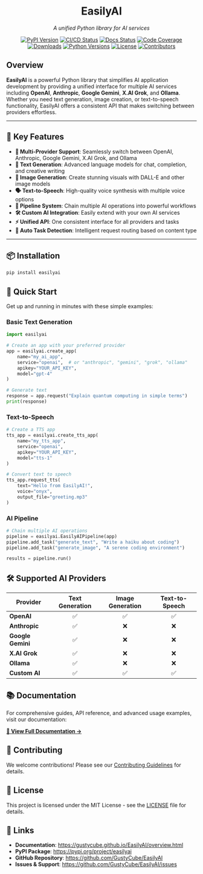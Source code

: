 <div align="center">
  <h1>EasilyAI</h1>
  <p><em>A unified Python library for AI services</em></p>
  
  <p>
    <a href="https://pypi.org/project/easilyai"><img src="https://img.shields.io/pypi/v/easilyai?style=flat-square&color=blue" alt="PyPI Version"></a>
    <a href="https://github.com/GustyCube/EasilyAI/actions/workflows/python-publish.yml"><img src="https://img.shields.io/github/actions/workflow/status/GustyCube/EasilyAI/python-publish.yml?style=flat-square&label=CI%2FCD" alt="CI/CD Status"></a>
    <a href="https://github.com/GustyCube/EasilyAI/actions/workflows/docs.yml"><img src="https://img.shields.io/github/actions/workflow/status/GustyCube/EasilyAI/docs.yml?style=flat-square&label=docs" alt="Docs Status"></a>
    <a href="https://app.deepsource.com/gh/GustyCube/EasilyAI/"><img src="https://app.deepsource.com/gh/GustyCube/EasilyAI.svg/?label=code+coverage&show_trend=true&token=Vidoy6h5_sKpG-0YdVA_ISy_&style=flat-square" alt="Code Coverage"></a>
    <a href="https://pypi.org/project/easilyai"><img src="https://img.shields.io/pypi/dm/easilyai?style=flat-square&color=green" alt="Downloads"></a>
    <a href="https://pypi.org/project/easilyai"><img src="https://img.shields.io/pypi/pyversions/easilyai?style=flat-square" alt="Python Versions"></a>
    <a href="LICENSE"><img src="https://img.shields.io/github/license/GustyCube/EasilyAI?style=flat-square" alt="License"></a>
    <a href="https://github.com/GustyCube/EasilyAI/graphs/contributors"><img src="https://img.shields.io/github/contributors/GustyCube/EasilyAI?style=flat-square" alt="Contributors"></a>
  </p>
</div>

## Overview

**EasilyAI** is a powerful Python library that simplifies AI application development by providing a unified interface for multiple AI services including **OpenAI**, **Anthropic**, **Google Gemini**, **X.AI Grok**, and **Ollama**. Whether you need text generation, image creation, or text-to-speech functionality, EasilyAI offers a consistent API that makes switching between providers effortless.

---

## 🚀 Key Features

- **🔄 Multi-Provider Support**: Seamlessly switch between OpenAI, Anthropic, Google Gemini, X.AI Grok, and Ollama
- **📝 Text Generation**: Advanced language models for chat, completion, and creative writing
- **🎨 Image Generation**: Create stunning visuals with DALL-E and other image models
- **🗣️ Text-to-Speech**: High-quality voice synthesis with multiple voice options
- **🔗 Pipeline System**: Chain multiple AI operations into powerful workflows
- **🛠️ Custom AI Integration**: Easily extend with your own AI services
- **⚡ Unified API**: One consistent interface for all providers and tasks
- **🎯 Auto Task Detection**: Intelligent request routing based on content type

---

## 📦 Installation

```bash
pip install easilyai
```

## 🚀 Quick Start

Get up and running in minutes with these simple examples:

### Basic Text Generation
```python
import easilyai

# Create an app with your preferred provider
app = easilyai.create_app(
    name="my_ai_app",
    service="openai",  # or "anthropic", "gemini", "grok", "ollama"
    apikey="YOUR_API_KEY",
    model="gpt-4"
)

# Generate text
response = app.request("Explain quantum computing in simple terms")
print(response)
```

### Text-to-Speech
```python
# Create a TTS app
tts_app = easilyai.create_tts_app(
    name="my_tts_app",
    service="openai",
    apikey="YOUR_API_KEY",
    model="tts-1"
)

# Convert text to speech
tts_app.request_tts(
    text="Hello from EasilyAI!",
    voice="onyx",
    output_file="greeting.mp3"
)
```

### AI Pipeline
```python
# Chain multiple AI operations
pipeline = easilyai.EasilyAIPipeline(app)
pipeline.add_task("generate_text", "Write a haiku about coding")
pipeline.add_task("generate_image", "A serene coding environment")

results = pipeline.run()
```

## 🛠️ Supported AI Providers

| Provider | Text Generation | Image Generation | Text-to-Speech |
|----------|:---------------:|:----------------:|:--------------:|
| **OpenAI** | ✅ | ✅ | ✅ |
| **Anthropic** | ✅ | ❌ | ❌ |
| **Google Gemini** | ✅ | ❌ | ❌ |
| **X.AI Grok** | ✅ | ❌ | ❌ |
| **Ollama** | ✅ | ❌ | ❌ |
| **Custom AI** | ✅ | ✅ | ✅ |

## 📚 Documentation

For comprehensive guides, API reference, and advanced usage examples, visit our documentation:

**[📖 View Full Documentation →](https://gustycube.github.io/EasilyAI/overview.html)**

## 🤝 Contributing

We welcome contributions! Please see our [Contributing Guidelines](CONTRIBUTING.md) for details.

## 📄 License

This project is licensed under the MIT License - see the [LICENSE](LICENSE) file for details.

## 🔗 Links

- **Documentation**: https://gustycube.github.io/EasilyAI/overview.html
- **PyPI Package**: https://pypi.org/project/easilyai
- **GitHub Repository**: https://github.com/GustyCube/EasilyAI
- **Issues & Support**: https://github.com/GustyCube/EasilyAI/issues

